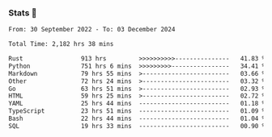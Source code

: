 ### Stats 👋
<!--START_SECTION:waka-->

```txt
From: 30 September 2022 - To: 03 December 2024

Total Time: 2,182 hrs 38 mins

Rust                913 hrs         >>>>>>>>>>---------------   41.83 %
Python              751 hrs 6 mins  >>>>>>>>>----------------   34.41 %
Markdown            79 hrs 55 mins  >------------------------   03.66 %
Other               72 hrs 24 mins  >------------------------   03.32 %
Go                  63 hrs 51 mins  >------------------------   02.93 %
HTML                59 hrs 25 mins  >------------------------   02.72 %
YAML                25 hrs 44 mins  -------------------------   01.18 %
TypeScript          23 hrs 51 mins  -------------------------   01.09 %
Bash                22 hrs 44 mins  -------------------------   01.04 %
SQL                 19 hrs 33 mins  -------------------------   00.90 %
```

<!--END_SECTION:waka-->

<!--
**buhaytza2005/buhaytza2005** is a ✨ _special_ ✨ repository because its `README.md` (this file) appears on your GitHub profile.

Here are some ideas to get you started:

- 🔭 I’m currently working on ...
- 🌱 I’m currently learning ...
- 👯 I’m looking to collaborate on ...
- 🤔 I’m looking for help with ...
- 💬 Ask me about ...
- 📫 How to reach me: ...
- 😄 Pronouns: ...
- ⚡ Fun fact: ...
-->


